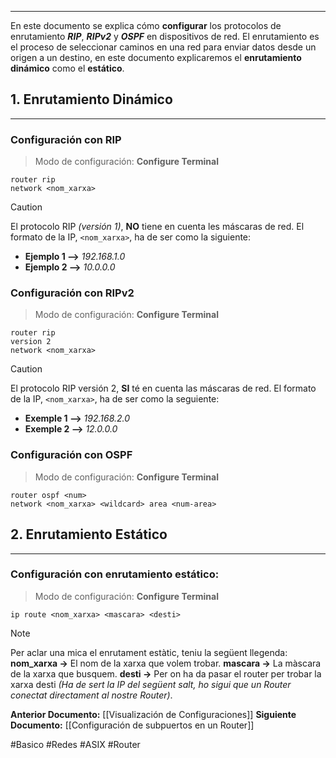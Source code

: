 ________
En este documento se explica cómo **configurar** los protocolos de enrutamiento ***RIP***, ***RIPv2*** y ***OSPF*** en dispositivos de red. El enrutamiento es el proceso de seleccionar caminos en una red para enviar datos desde un origen a un destino, en este documento explicaremos el **enrutamiento** **dinámico** como el **estático**.

## 1. Enrutamiento Dinámico
___
### Configuración con RIP

> Modo de configuración: **Configure Terminal**

```
router rip
network <nom_xarxa>
```

> [!CAUTION]
> El protocolo RIP *(versión 1)*, **NO** tiene en cuenta les máscaras de red. El formato de la IP, `<nom_xarxa>`, ha de ser como la siguiente:
> - **Ejemplo 1 -->** *192.168.1.0*
> - **Ejemplo 2 -->** *10.0.0.0*

### Configuración con RIPv2

> Modo de configuración: **Configure Terminal**

```
router rip
version 2
network <nom_xarxa>
```

> [!CAUTION]
> El protocolo RIP versión 2, **SI** té en cuenta las máscaras de red. El formato de la IP, `<nom_xarxa>`, ha de ser como la seguiente:
> - **Exemple 1 -->** *192.168.2.0*
> - **Exemple 2 -->** *12.0.0.0*

### Configuración con OSPF

> Modo de configuración: **Configure Terminal**

```
router ospf <num>
network <nom_xarxa> <wildcard> area <num-area>
```

## 2. Enrutamiento Estático
___
### Configuración con enrutamiento estático:

> Modo de configuración: **Configure Terminal**

```
ip route <nom_xarxa> <mascara> <desti>
```

> [!NOTE]
> Per aclar una mica el enrutament estàtic, teniu la següent llegenda:
> **nom_xarxa ->** El nom de la xarxa que volem trobar.
> **mascara ->** La màscara de la xarxa que busquem.
> **desti ->** Per on ha da pasar el router per trobar la xarxa desti *(Ha de sert la IP del següent salt, ho sigui que un Router conectat directament al nostre Router)*.

**Anterior Documento:** [[Visualización de Configuraciones]]
**Siguiente Documento:** [[Configuración de subpuertos en un Router]]

#Basico #Redes #ASIX #Router